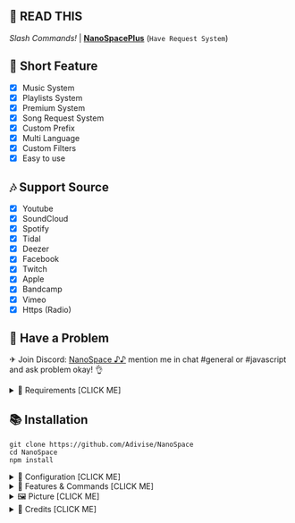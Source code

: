 ## 📄 READ THIS

*Slash Commands!* | **[NanoSpacePlus](https://github.com/Adivise/NanoSpacePlus)** (`Have Request System`)

## 📑 Short Feature
- [x] Music System
- [x] Playlists System
- [x] Premium System
- [x] Song Request System
- [x] Custom Prefix
- [x] Multi Language
- [x] Custom Filters
- [x] Easy to use

## 🎶 Support Source
- [x] Youtube
- [x] SoundCloud
- [x] Spotify
- [x] Tidal
- [x] Deezer
- [x] Facebook 
- [x] Twitch
- [x] Apple
- [x] Bandcamp
- [x] Vimeo
- [x] Https (Radio)

## 🚨 Have a Problem

✈ Join Discord:  [NanoSpace ♪♪](https://discord.gg/SNG3dh3MbR)
   mention me in chat #general or #javascript and ask problem okay! 👌

<details><summary>📎 Requirements [CLICK ME]</summary>
<p>

## 📎 Requirements

- Node.js+ **[Download](https://nodejs.org/en/download/)**
- Discord Bot Token **[Guide](https://discordjs.guide/preparations/setting-up-a-bot-application.html#creating-your-bot)**
- LavaLink **[Guide](https://github.com/freyacodes/lavalink)** (*Dev Version!* **[Download](https://ci.fredboat.com/repository/downloadAll/Lavalink_Build/9311:id/artifacts.zip)** )
- MongoDB **[Download](https://www.mongodb.com/try/download/community)** (Download & install = Finish!)

## 🛑 Super Requirements 

- Java 11-13 **[Download JDK13](http://www.mediafire.com/file/m6gk7aoq96db8g0/file)** (i use this version) for LAVALINK!

</p>
</details>

## 📚 Installation

```
git clone https://github.com/Adivise/NanoSpace
cd NanoSpace
npm install
```

<details><summary>📄 Configuration [CLICK ME]</summary>
<p>

## 📄 Configuration

Copy or Rename `.env.example` to `.env` and fill out the values:

```.env
# Bot
TOKEN=REPLACE_HERE
PREFIX=#
NP_REALTIME=true
LEAVE_TIMEOUT=120000
LANGUAGE=en
EMBED_COLOR=#000001

# Dev
OWNER_ID=REPLACE_HERE

# Database
MONGO_URI=mongodb://127.0.0.1:27017/nanospace
LIMIT_TRACK=100
LIMIT_PLAYLIST=10

# Nodes
NODE_HOST=localhost
NODE_PORT=5555
NODE_PASSWORD=123456
```
	
After installation or finishes all you can use `node .` to start the bot. or `Run Start.bat`

</p>
</details>

<details><summary>🔩 Features & Commands [CLICK ME]</summary>
<p>

## 🔩 Features & Commands

> Note: The default prefix is '#'

🎶 **Music Commands!** 

- Play (#play, #p, #pplay [song/url])
- Nowplaying (#nowplaying, #np, #now)
- Queue (#queue <page>)
- Repeat (#loop (current, all), #repeat (current, all))
- Loopqueue (#loopall, #lq, repeatall)
- Shuffle (#shuffle, mix)
- Volume control (#vol, #v [10 - 100])
- Pause (#pause, #pa)
- Resume (#resume, #r)
- Skip (#skip, #s)
- Skipto (#skipto, #st [position])
- Clear (#clear)
- Join (#join, #summon)
- Leave (#leave, #dc, #lev, #stop)
- Forward (#forward <second>)
- Seek (#seek <second>)
- Rewind (#rewind <second>)
- Replay (#replay)
- Search (#search [songname])
- 247 (#247)
- Previous (#previous)
- Autoplay (#autoplay)

⏺ **Filter Commands!**
- Bass (#bass)
- Superbass (#superbass, #sb)
- Pop (#pop)
- Treblebass (#treblebass, #tb)
- Soft (#soft)
- Earrape (#earrape, #ear)
- Equalizer (#eq <custom>)
- Speed (#speed <amount>)
- Picth (#pitch <amount>)
- Vaporwave (#vaporwave)
- Nightcore (#nightcore)
- Bassboost (#bassboost, #bb [-10 - 10])
- Rate (#rate)
- Reset (#reset)
- 3d (#3d)
- China (#china)
- Dance (#dance)
- Chipmunk (#chipmunk)
- Darthvader (#darthvader)
- DoubleTime (#doubletime)
- SlowMotion (#slowmotion)
- Tremolo (#tremolo)
- Vibrate (#vibrate)
- Vibrato (#vibrato)
- Daycore (#daycore)
- Television (#Television)
- Jazz (#jazz)
	
📦 **Playlist Commands!**
- Create (#create [name])
- Add (#add [name] [link])
- Private (#private [name])
- Public (#public [name])
- Delete (#delete [name])
- Import (#import [name])
- Detail (#detail [name])
- Remove (#remove [name] [position])
- Savequeu (#savequeue [name])
- View (#view)
	
💎 **Premium Commands!**
- Premium (#premium [plan] [user id])
- Generate (#generate [plan] [amount])
- Redeem (#redeem [code])
	
📑 **Utilities Commands!**
- Restart (#restart, #stopbot)
- DeploySlash (#deploy, #dps) <= only one guild
- ClearSlash (#cdps) <= work only deployslash
- Prefix (#prefix [new prefix])
- Language (#language [lang]) // Example: en, hi
- DeploySlashGlobal (#deployglobal, #dpsg) <= want change need wait 1 - 2 hrs.
- Help (#help, #halp [command])

</p>
</details>


<details><summary>🖼 Picture [CLICK ME]</summary>
<p>

## 🖼 Picture & ScreenShots

![see](https://i.imgur.com/xUurYDJ.png)
![see](https://i.imgur.com/hxSCmeP.png)
![see](https://i.imgur.com/P3GNCbQ.png)
![see](https://i.imgur.com/9Plhzar.png)
![see](https://i.imgur.com/k2Sp8zo.png)

</p>
</details>

<details><summary>👏 Credits [CLICK ME]</summary>
<p>

## 👏 THANK
- [lavamusic](https://github.com/brblacky/lavamusic)
- [EarTensifier](https://github.com/Tetracyl/EarTensifier)

</p>
</details>
